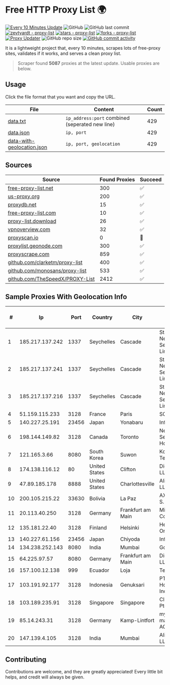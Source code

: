 
# Free HTTP Proxy List 🌍

[![Every 10 Minutes Update](https://github.com/mertguvencli/http-proxy-list/actions/workflows/main.yml/badge.svg?branch=main)](https://github.com/mertguvencli/http-proxy-list/actions/workflows/main.yml)
![GitHub](https://img.shields.io/github/license/mertguvencli/http-proxy-list)
![GitHub last commit](https://img.shields.io/github/last-commit/mertguvencli/http-proxy-list)
[![zevtyardt - proxy-list](https://img.shields.io/static/v1?label=zevtyardt&message=proxy-list&color=blue&logo=github)](https://github.com/zevtyardt/proxy-list "Go to GitHub repo")
[![stars - proxy-list](https://img.shields.io/github/stars/zevtyardt/proxy-list?style=social)](https://github.com/zevtyardt/proxy-list)
[![forks - proxy-list](https://img.shields.io/github/forks/zevtyardt/proxy-list?style=social)](https://github.com/zevtyardt/proxy-list)
[![Proxy Updater](https://github.com/zevtyardt/proxy-list/workflows/Proxy%20Updater/badge.svg)](https://github.com/zevtyardt/proxy-list/actions?query=workflow:"Proxy+Updater")
![GitHub repo size](https://img.shields.io/github/repo-size/zevtyardt/proxy-list)
[![GitHub commit activity](https://img.shields.io/github/commit-activity/m/zevtyardt/proxy-list?logo=commits)](https://github.com/zevtyardt/proxy-list/commits/main)

It is a lightweight project that, every 10 minutes, scrapes lots of free-proxy sites, validates if it works, and serves a clean proxy list.

> Scraper found **5087** proxies at the latest update. Usable proxies are below.

## Usage

Click the file format that you want and copy the URL.

|File|Content|Count|
|----|-------|-----|
|[data.txt](https://raw.githubusercontent.com/mertguvencli/http-proxy-list/main/proxy-list/data.txt)|`ip_address:port` combined (seperated new line)|429|
|[data.json](https://raw.githubusercontent.com/mertguvencli/http-proxy-list/main/proxy-list/data.json)|`ip, port`|429|
|[data-with-geolocation.json](https://raw.githubusercontent.com/mertguvencli/http-proxy-list/main/proxy-list/data-with-geolocation.json)|`ip, port, geolocation`|429|

## Sources

|Source|Found Proxies|Succeed|
|------|-------------|-------|
|[free-proxy-list.net](https://free-proxy-list.net)|300|✅|
|[us-proxy.org](https://www.us-proxy.org)|200|✅|
|[proxydb.net](http://proxydb.net)|15|✅|
|[free-proxy-list.com](https://free-proxy-list.com/?page=&port=&type%5B%5D=http&type%5B%5D=https&up_time=0&search=Search)|10|✅|
|[proxy-list.download](https://www.proxy-list.download/HTTP)|26|✅|
|[vpnoverview.com](https://vpnoverview.com/privacy/anonymous-browsing/free-proxy-servers)|32|✅|
|[proxyscan.io](https://www.proxyscan.io)|0|🚫|
|[proxylist.geonode.com](https://proxylist.geonode.com/api/proxy-list?limit=300&page=1&sort_by=lastChecked&sort_type=desc&protocols=http,https)|300|✅|
|[proxyscrape.com](https://api.proxyscrape.com/v2/?request=displayproxies&protocol=http&timeout=10000&country=all&ssl=all&anonymity=all)|859|✅|
|[github.com/clarketm/proxy-list](https://raw.githubusercontent.com/clarketm/proxy-list/master/proxy-list-raw.txt)|400|✅|
|[github.com/monosans/proxy-list](https://raw.githubusercontent.com/monosans/proxy-list/main/proxies/http.txt)|533|✅|
|[github.com/TheSpeedX/PROXY-List](https://raw.githubusercontent.com/TheSpeedX/PROXY-List/master/http.txt)|2412|✅|


## Sample Proxies With Geolocation Info

|#|Ip|Port|Country|City|Internet Service Provider|
|-|--|----|-------|----|-------------------------|
|1|185.217.137.242|1337|Seychelles|Cascade|Stallion Network Services Limited|
|2|185.217.137.241|1337|Seychelles|Cascade|Stallion Network Services Limited|
|3|185.217.137.216|1337|Seychelles|Cascade|Stallion Network Services Limited|
|4|51.159.115.233|3128|France|Paris|SCALEWAY|
|5|140.227.25.191|23456|Japan|Yonabaru|InfoSphere|
|6|198.144.149.82|3128|Canada|Toronto|Netminders Server Hosting|
|7|121.165.3.66|8080|South Korea|Suwon|Korea Telecom|
|8|174.138.116.12|80|United States|Clifton|DigitalOcean, LLC|
|9|47.89.185.178|8888|United States|Charlottesville|Alibaba.com LLC|
|10|200.105.215.22|33630|Bolivia|La Paz|AXS Bolivia S. A.|
|11|20.113.40.250|3128|Germany|Frankfurt am Main|Microsoft Corporation|
|12|135.181.22.40|3128|Finland|Helsinki|Hetzner Online GmbH|
|13|140.227.61.156|23456|Japan|Chiyoda|InfoSphere|
|14|134.238.252.143|8080|India|Mumbai|Google LLC|
|15|64.225.97.57|8080|Germany|Frankfurt am Main|DigitalOcean, LLC|
|16|157.100.12.138|999|Ecuador|Loja|Telconet S.A|
|17|103.191.92.177|3128|Indonesia|Genuksari|PT Cloud Hosting Indonesia|
|18|103.189.235.91|3128|Singapore|Singapore|Cloud Host Pte Ltd|
|19|85.14.243.31|3128|Germany|Kamp-Lintfort|myLoc managed IT AG|
|20|147.139.4.105|3128|India|Mumbai|Alibaba.com LLC|



## Contributing

Contributions are welcome, and they are greatly appreciated! Every
little bit helps, and credit will always be given.


